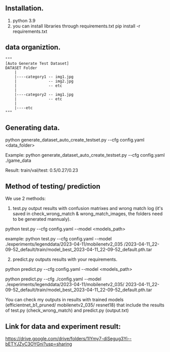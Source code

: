﻿##

## Installation.
1) python 3.9
2) you can install libraries through requirements.txt
pip install -r requirements.txt

## data organiztion.

    """ 
    [Auto Generate Test Dataset]
    DATASET Folder
        |   
        |----category1 -- img1.jpg
        |              -- img2.jpg 
        |              -- etc      
        |   
        |----category2 -- img1.jpg
        |              -- etc
        |         
        |----etc
    """

## Generating data.
python generate_dataset_auto_create_testset.py --cfg config.yaml <data_folder>

Example:
python generate_dataset_auto_create_testset.py --cfg config.yaml ./game_data

Result:
train/val/test: 0.5/0.27/0.23

## Method of testing/ prediction
We use 2 methods:
1) test.py output results with confusion matrixes and wrong match log (it's saved in check_wrong_match &
wrong_match_images, the folders need to be generated mannualy).

python test.py --cfg config.yaml --model <models_path>

example: python test.py --cfg config.yaml --model ./experiments/legenddata/2023-04-11/mobilenetv2_035
/2023-04-11_22-09-52_default/train/model_best_2023-04-11_22-09-52_default.pth.tar

2) predict.py outputs results with your requirements.

python predict.py --cfg config.yaml --model <models_path>

python predict.py --cfg ./config.yaml --model ./experiments/legenddata/2023-04-11/mobilenetv2_035/
2023-04-11_22-09-52_default/train/model_best_2023-04-11_22-09-52_default.pth.tar

You can check my outputs in results with trained models (efficientnet_b1_pruned/ mobilenetv2_035/ resnet18) that include the results of test.py (check_wrong_match) and predict.py (output.txt)

## Link for data and experiment result:
https://drive.google.com/drive/folders/1lYmy7-diSegug3Yi--bETYJZyC3OYGni?usp=sharing

